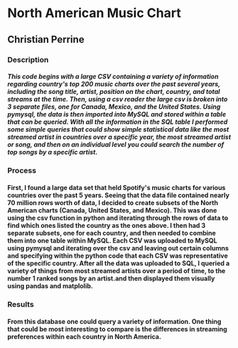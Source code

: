 # North American Music Chart
## Christian Perrine

### Description
##### This code begins with a large CSV containing a variety of information regarding country's top 200 music charts over the past several years, including the song title, artist, position on the chart, country, and total streams at the time. Then, using a csv reader the large csv is broken into 3 separate files, one for Canada, Mexico, and the United States. Using pymysql, the data is then imported into MySQL and stored within a table that can be queried. With all the information in the SQL table I performed some simple queries that could show simple statistical data like the most streamed artist in countries over a specific year, the most streamed artist or song, and then on an individual level you could search the number of top songs by a specific artist.
### Process
#### First, I found a large data set that held Spotify's music charts for various countries over the past 5 years. Seeing that the data file contained nearly 70 million rows worth of data, I decided to create subsets of the North American charts (Canada, United States, and Mexico). This was done using the csv function in python and iterating through the rows of data to find which ones listed the country as the ones above. I then had 3 separate subsets, one for each country, and then needed to combine them into one table within MySQL. Each CSV was uploaded to MySQL using pymysql and iterating over the csv and leaving out certain columns and specifying within the python code that each CSV was representative of the specific country. After all the data was uploaded to SQL, I queried a variety of things  from most streamed artists over a period of time, to the number 1 ranked songs by an artist.and then displayed them visually using pandas and matplolib.
### Results
#### From this database one could query a variety of information. One thing that could be most interesting to compare is the differences in streaming preferences within each country in North America. 
